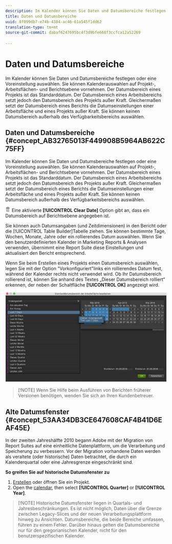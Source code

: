 ```yaml
---
description: Im Kalender können Sie Daten und Datumsbereiche festlegen oder eine Voreinstellung auswählen. Sie können Kalenderauswahlen auf Projekt-, Arbeitsflächen- und Berichtsebene vornehmen. Der Datumsbereich eines Projekts ist das Standarddatum. Der Datumsbereich eines Arbeitsbereichs setzt jedoch den Datumsbereich des Projekts außer Kraft. Gleichermaßen setzt der Datumsbereich eines Berichts die Datumseinstellungen einer Arbeitsfläche und eines Projekts außer Kraft. Sie können keinen Datumsbereich außerhalb des Verfügbarkeitsbereichs auswählen.
title: Daten und Datumsbereiche
uuid: 8f099db7-e74b-4384-ac46-61a545f1dd62
translation-type: tm+mt
source-git-commit: dabaf6247695bc4f3d9bfe668f3ccfca12a52269

---
```



# Daten und Datumsbereiche

Im Kalender können Sie Daten und Datumsbereiche festlegen oder eine Voreinstellung auswählen. Sie können Kalenderauswahlen auf Projekt-, Arbeitsflächen- und Berichtsebene vornehmen. Der Datumsbereich eines Projekts ist das Standarddatum. Der Datumsbereich eines Arbeitsbereichs setzt jedoch den Datumsbereich des Projekts außer Kraft. Gleichermaßen setzt der Datumsbereich eines Berichts die Datumseinstellungen einer Arbeitsfläche und eines Projekts außer Kraft. Sie können keinen Datumsbereich außerhalb des Verfügbarkeitsbereichs auswählen.

## Daten und Datumsbereiche {#concept_AB32765013F449908B5964AB622C75FF}

Im Kalender können Sie Daten und Datumsbereiche festlegen oder eine Voreinstellung auswählen. Sie können Kalenderauswahlen auf Projekt-, Arbeitsflächen- und Berichtsebene vornehmen. Der Datumsbereich eines Projekts ist das Standarddatum. Der Datumsbereich eines Arbeitsbereichs setzt jedoch den Datumsbereich des Projekts außer Kraft. Gleichermaßen setzt der Datumsbereich eines Berichts die Datumseinstellungen einer Arbeitsfläche und eines Projekts außer Kraft. Sie können keinen Datumsbereich außerhalb des Verfügbarkeitsbereichs auswählen.

![](assets/Delete_Standard.png) Eine aktivierte **[!UICONTROL Clear Date]** Option gibt an, dass ein Datumsbereich auf Berichtsebene angegeben ist.

Sie können auch Datumsangaben (und Zeitdimensionen) in den Bericht oder die [!UICONTROL Table Builder]Tabelle ziehen. Sie können bestimmte Tage, Wochen, Monate, Jahre oder ein rollierendes Datum auswählen. Wenn Sie den benutzerdefinierten Kalender in Marketing Reports &amp; Analysen verwenden, übernimmt eine Report Suite diese Einstellungen und aktualisiert den Bericht entsprechend.

Wenn Sie beim Erstellen eines Projekts einen Datumsbereich auswählen, legen Sie mit der Option &quot;Vorkonfiguriert&quot;links ein rollierendes Datum fest, während der Kalender rechts nicht verwendet wird. Ob Ihr Datumsbereich rollierend ist, können Sie anhand des Textes „Dieser Datumsbereich rolliert“ erkennen, der neben der Schaltfläche **[!UICONTROL OK]** angezeigt wird.

![](assets/daterange.jpeg)

>[!NOTE] Wenn Sie Hilfe beim Ausführen von Berichten früherer Versionen benötigen, wenden Sie sich an Ihren Kundenbetreuer.

## Alte Datumsfenster {#concept_53AA34DB3CE647608CAF4B41D6EAF45E}

In der zweiten Jahreshälfte 2010 begann Adobe mit der Migration von Report Suites auf eine einheitliche Datenplattform, um die Verarbeitung und Speicherung zu verbessern. Vor der Migration vorhandene Daten werden als veraltete (oder historische) Daten betrachtet, die durch ein Kalenderquartal oder eine Jahresgrenze eingeschränkt sind.

<!-- 

c_legacy_data.xml

 -->

**So greifen Sie auf historische Datumsfenster zu**

1. [Erstellen](/help/analyze/ad-hoc-analysis/c-getting-started.md) oder öffnen Sie ein Projekt.
1. Open the [calendar](/help/analyze/ad-hoc-analysis/c-dates.md), then select **[!UICONTROL Quarter]** or **[!UICONTROL Year]**.

>[!NOTE] Historische Datumsfenster liegen in Quartals- und Jahresbeschränkungen. Es ist nicht möglich, Daten über die Grenze zwischen Legacy-Slices und der neuen Verarbeitungsplattform hinweg zu Ansichten. Datumsbereiche, die beide Bereiche umfassen, führen zu einem Fehler. Darüber hinaus gelten die Datumsbereiche nur für den gregorianischen Kalender, nicht für den benutzerspezifischen Kalender.

